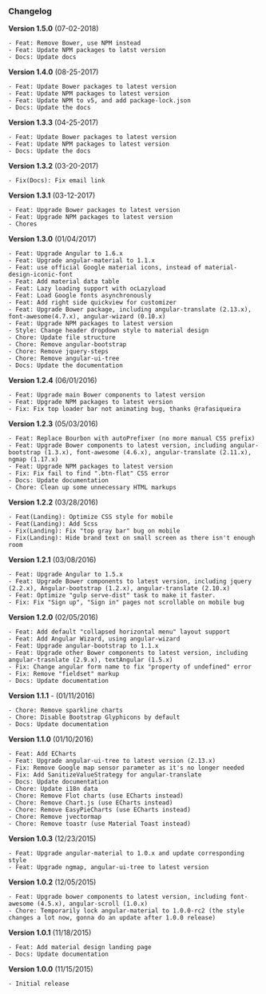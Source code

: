 ### Changelog

**Version 1.5.0** (07-02-2018)

    - Feat: Remove Bower, use NPM instead
    - Feat: Update NPM packages to latst version
    - Docs: Update docs

**Version 1.4.0** (08-25-2017)

    - Feat: Update Bower packages to latest version
    - Feat: Update NPM packages to latest version
    - Feat: Update NPM to v5, and add package-lock.json
    - Docs: Update the docs

**Version 1.3.3** (04-25-2017)

    - Feat: Update Bower packages to latest version
    - Feat: Update NPM packages to latest version
    - Docs: Update the docs

**Version 1.3.2** (03-20-2017)

    - Fix(Docs): Fix email link

**Version 1.3.1** (03-12-2017)

    - Feat: Upgrade Bower packages to latest version
    - Feat: Upgrade NPM packages to latest version
    - Chores

**Version 1.3.0** (01/04/2017)

    - Feat: Upgrade Angular to 1.6.x
    - Feat: Upgrade angular-material to 1.1.x
    - Feat: use official Google material icons, instead of material-design-iconic-font
    - Feat: Add material data table
    - Feat: Lazy loading support with ocLazyload
    - Feat: Load Google fonts asynchronously
    - Feat: Add right side quickview for customizer
    - Feat: Upgrade Bower package, including angular-translate (2.13.x), font-awesome(4.7.x), angular-wizard (0.10.x)
    - Feat: Upgrade NPM packages to latest version
    - Style: Change header dropdown style to material design
    - Chore: Update file structure
    - Chore: Remove angular-bootstrap
    - Chore: Remove jquery-steps
    - Chore: Remove angular-ui-tree
    - Docs: Update the documentation 


**Version 1.2.4** (06/01/2016)

    - Feat: Upgrade main Bower components to latest version
    - Feat: Upgrade NPM packages to latest version
    - Fix: Fix top loader bar not animating bug, thanks @rafasiqueira

**Version 1.2.3** (05/03/2016)

    - Feat: Replace Bourbon with autoPrefixer (no more manual CSS prefix)
    - Feat: Upgrade Bower components to latest version, including angular-bootstrap (1.3.x), font-awesome (4.6.x), angular-translate (2.11.x), ngmap (1.17.x)
    - Feat: Upgrade NPM packages to latest version
    - Fix: Fix fail to find ".btn-flat" CSS error
    - Docs: Update documentation
    - Chore: Clean up some unnecessary HTML markups 

**Version 1.2.2** (03/28/2016)

    - Feat(Landing): Optimize CSS style for mobile
    - Feat(Landing): Add Scss
    - Fix(Landing): Fix "top gray bar" bug on mobile
    - Fix(Landing): Hide brand text on small screen as there isn't enough room

**Version 1.2.1** (03/08/2016)

    - Feat: Upgrade Angular to 1.5.x
    - Feat: Upgrade Bower components to latest version, including jquery (2.2.x), Angular-bootstrap (1.2.x), angular-translate (2.10.x)
    - Feat: Optimize "gulp serve-dist" task to make it faster.
    - Fix: Fix "Sign up", "Sign in" pages not scrollable on mobile bug

**Version 1.2.0** (02/05/2016)

    - Feat: Add default "collapsed horizontal menu" layout support
    - Feat: Add Angular Wizard, using angular-wizard
    - Feat: Upgrade angular-bootstrap to 1.1.x
    - Feat: Upgrade other Bower components to latest version, including angular-trasnlate (2.9.x), textAngular (1.5.x)
    - Fix: Change angular form name to fix "property of undefined" error 
    - Fix: Remove "fieldset" markup
    - Docs: Update documentation


**Version 1.1.1** - (01/11/2016)

    - Chore: Remove sparkline charts
    - Chore: Disable Bootstrap Glyphicons by default
    - Docs: Update documentation

**Version 1.1.0** (01/10/2016)

    - Feat: Add ECharts
    - Feat: Upgrade angular-ui-tree to latest version (2.13.x)
    - Fix: Remove Google map sensor parameter as it's no longer needed
    - Fix: Add SanitizeValueStrategy for angular-translate
    - Docs: Update documentation
    - Chore: Update i18n data
    - Chore: Remove Flot charts (use ECharts instead)
    - Chore: Remove Chart.js (use ECharts instead)
    - Chore: Remove EasyPieCharts (use ECharts instead)
    - Chore: Remove jvectormap
    - Chore: Remove toastr (use Material Toast instead)


**Version 1.0.3** (12/23/2015)

    - Feat: Upgrade angular-material to 1.0.x and update corresponding style
    - Feat: Upgrade ngmap, angular-ui-tree to latest version

**Version 1.0.2** (12/05/2015)

    - Feat: Upgrade bower components to latest version, including font-awesome (4.5.x), angular-scroll (1.0.x)
    - Chore: Temporarily lock angular-material to 1.0.0-rc2 (the style changes a lot now, gonna do an update after 1.0.0 release)

**Version 1.0.1** (11/18/2015)

    - Feat: Add material design landing page
    - Docs: Update documentation

**Version 1.0.0** (11/15/2015)

    - Initial release

